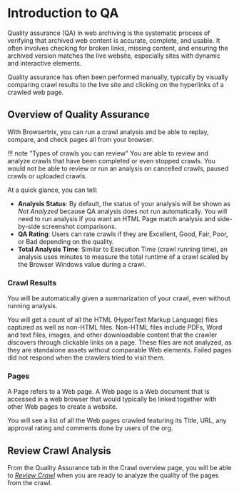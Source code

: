 # Introduction to QA

Quality assurance (QA) in web archiving is the systematic process of verifying that archived web content is accurate, complete, and usable. It often involves checking for broken links, missing content, and ensuring the archived version matches the live website, especially sites with dynamic and interactive elements.

Quality assurance has often been performed manually, typically by visually comparing crawl results to the live site and clicking on the hyperlinks of a crawled web page.

## Overview of Quality Assurance
With Browsertrix, you can run a crawl analysis and be able to replay, compare, and check pages all from your browser. 

!!! note "Types of crawls you can review"
    You are able to review and analyze crawls that have been completed or even stopped crawls. You would not be able to review or run an analysis on cancelled crawls, paused crawls or uploaded crawls.

At a quick glance, you can tell: 

- **Analysis Status**: By default, the status of your analysis will be shown as *Not Analyzed* because QA analysis does not run automatically. You will need to run analysis if you want an HTML Page match analysis and side-by-side screenshot comparisons. 
- **QA Rating**: Users can rate crawls if they are Excellent, Good, Fair, Poor, or Bad depending on the quality.
- **Total Analysis Time**: Similar to Execution Time (crawl running time), an analysis uses minutes to measure the total runtime of a crawl scaled by the Browser Windows value during a crawl.

### Crawl Results
You will be automatically given a summarization of your crawl, even without running analysis. 

You will get a count of all the HTML (HyperText Markup Language) files captured as well as non-HTML files. Non-HTML files include PDFs, Word and text files, images, and other downloadable content that the crawler discovers through clickable links on a page. These files are not analyzed, as they are standalone assets without comparable Web elements. Failed pages did not respond when the crawlers tried to visit them. 

### Pages 
A Page refers to a Web page. A Web page is a Web document that is accessed in a web browser that would typically be linked together with other Web pages to create a website. 

You will see a list of all the Web pages crawled featuring its Title, URL, any approval rating and comments done by users of the org.

<!-- ### Analysis runs
what we mean by analysis runs -->


<!-- ## Run Analysis
From the Quality Assurance tab in the Crawl overview page, you will be able to [*Run Analysis*](./qa-run-analysis.md) or *Rerun Analysis* depending on which step of the workflow you are at.  -->

## Review Crawl Analysis
From the Quality Assurance tab in the Crawl overview page, you will be able to [*Review Crawl*](./qa-review.md) when you are ready to analyze the quality of the pages from the crawl.